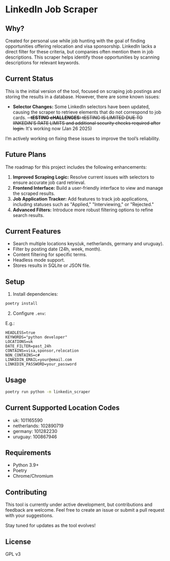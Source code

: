 # LinkedIn Job Scraper

## Why?

Created for personal use while job hunting with the goal of finding opportunities
offering relocation and visa sponsorship. LinkedIn lacks a direct filter for
these criteria, but companies often mention them in job descriptions.
This scraper helps identify those opportunities by scanning descriptions for
relevant keywords.

## Current Status

This is the initial version of the tool, focused on scraping job postings and
storing the results in a database. However, there are some known issues:

- **Selector Changes:** Some LinkedIn selectors have been updated, causing
  the scraper to retrieve elements that do not correspond to job cards.
  ~~- **tESTING cHALLENGES:** tESTING IS LIMITED DUE TO lINKEDiN'S RATE LIMITS
  and additional security checks required after login.~~
  It's working now (Jan 26 2025)

I’m actively working on fixing these issues to improve the tool’s reliability.

## Future Plans

The roadmap for this project includes the following enhancements:

1. **Improved Scraping Logic:** Resolve current issues with selectors to ensure
   accurate job card retrieval.
2. **Frontend Interface:** Build a user-friendly interface to view and manage
   the scraped results.
3. **Job Application Tracker:** Add features to track job applications, including
   statuses such as "Applied," "Interviewing," or "Rejected."
4. **Advanced Filters:** Introduce more robust filtering options to refine search
   results.

## Current Features

- Search multiple locations keys(uk, netherlands, germany and uruguay).
- Filter by posting date (24h, week, month).
- Content filtering for specific terms.
- Headless mode support.
- Stores results in SQLite or JSON file.

## Setup

1. Install dependencies:

```bash
poetry install
```

2. Configure `.env`:

E.g.:

```env
HEADLESS=true
KEYWORDS="python developer"
LOCATIONS=uk
DATE_FILTER=past_24h
CONTAINS=visa,sponsor,relocation
NON_CONTAINS=c#
LINKEDIN_EMAIL=your@email.com
LINKEDIN_PASSWORD=your_password
```

## Usage

```bash
poetry run python -m linkedin_scraper
```

## Current Supported Location Codes

- uk: 101165590
- netherlands: 102890719
- germany: 101282230
- uruguay: 100867946

## Requirements

- Python 3.9+
- Poetry
- Chrome/Chromium

## Contributing

This tool is currently under active development, but contributions and feedback
are welcome. Feel free to create an issue or submit a pull request with your suggestions.

Stay tuned for updates as the tool evolves!

## License

GPL v3
